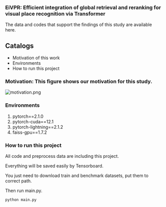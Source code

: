 <h3 align="left"> EiVPR: Efficient integration of global retrieval and reranking for visual place recognition via Transformer </h3>
The data and codes that support the findings of this study are available here.

## Catalogs

- Motivation of this work
- Environments
- How to run this project

### Motivation: This figure shows our motivation for this study.
![motivation.png](images%2Fmotivation.png)

### Environments
1. pytorch==2.1.0
2. pytorch-cuda==12.1
2. pytorch-lightning==2.1.2
3. faiss-gpu==1.7.2

### How to run this project
All code and preprocess data are including this project.

Everything will be saved easily by Tensorboard.

You just need to download train and benchmark datasets, put them to correct path. 

Then run main.py.

```sh
python main.py
```